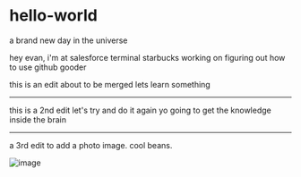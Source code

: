 # hello-world
a brand new day in the universe

hey evan, i'm at salesforce terminal starbucks
working on figuring out how to use github gooder

this is an edit about to be merged
lets learn something

---- 

this is a 2nd edit 
let's try and do it again yo
going to get the knowledge
inside the brain

-----

a 3rd edit to add a photo image. cool beans.

![image](https://i2.wp.com/www.kingdompros.com/wp-content/uploads/2014/08/2014-Pira-Headshot-KPC.jpg?resize=1024%2C705)
